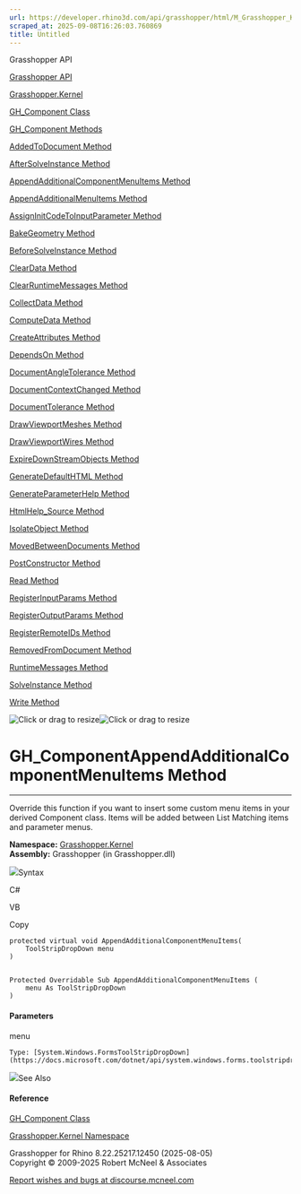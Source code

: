 ```yaml
---
url: https://developer.rhino3d.com/api/grasshopper/html/M_Grasshopper_Kernel_GH_Component_AppendAdditionalComponentMenuItems.htm
scraped_at: 2025-09-08T16:26:03.760869
title: Untitled
---
```


Grasshopper API

[Grasshopper API](../html/723c01da-9986-4db2-8f53-6f3a7494df75.htm
"Grasshopper API")

[Grasshopper.Kernel](../html/N_Grasshopper_Kernel.htm "Grasshopper.Kernel")

[GH_Component Class](../html/T_Grasshopper_Kernel_GH_Component.htm
"GH_Component Class")

[GH_Component Methods](../html/Methods_T_Grasshopper_Kernel_GH_Component.htm
"GH_Component Methods")

[AddedToDocument Method
](../html/M_Grasshopper_Kernel_GH_Component_AddedToDocument.htm
"AddedToDocument Method ")

[AfterSolveInstance Method
](../html/M_Grasshopper_Kernel_GH_Component_AfterSolveInstance.htm
"AfterSolveInstance Method ")

[AppendAdditionalComponentMenuItems Method
](../html/M_Grasshopper_Kernel_GH_Component_AppendAdditionalComponentMenuItems.htm
"AppendAdditionalComponentMenuItems Method ")

[AppendAdditionalMenuItems Method
](../html/M_Grasshopper_Kernel_GH_Component_AppendAdditionalMenuItems.htm
"AppendAdditionalMenuItems Method ")

[AssignInitCodeToInputParameter Method
](../html/M_Grasshopper_Kernel_GH_Component_AssignInitCodeToInputParameter.htm
"AssignInitCodeToInputParameter Method ")

[BakeGeometry Method
](../html/Overload_Grasshopper_Kernel_GH_Component_BakeGeometry.htm
"BakeGeometry Method ")

[BeforeSolveInstance Method
](../html/M_Grasshopper_Kernel_GH_Component_BeforeSolveInstance.htm
"BeforeSolveInstance Method ")

[ClearData Method ](../html/M_Grasshopper_Kernel_GH_Component_ClearData.htm
"ClearData Method ")

[ClearRuntimeMessages Method
](../html/M_Grasshopper_Kernel_GH_Component_ClearRuntimeMessages.htm
"ClearRuntimeMessages Method ")

[CollectData Method
](../html/M_Grasshopper_Kernel_GH_Component_CollectData.htm "CollectData
Method ")

[ComputeData Method
](../html/M_Grasshopper_Kernel_GH_Component_ComputeData.htm "ComputeData
Method ")

[CreateAttributes Method
](../html/M_Grasshopper_Kernel_GH_Component_CreateAttributes.htm
"CreateAttributes Method ")

[DependsOn Method ](../html/M_Grasshopper_Kernel_GH_Component_DependsOn.htm
"DependsOn Method ")

[DocumentAngleTolerance Method
](../html/M_Grasshopper_Kernel_GH_Component_DocumentAngleTolerance.htm
"DocumentAngleTolerance Method ")

[DocumentContextChanged Method
](../html/M_Grasshopper_Kernel_GH_Component_DocumentContextChanged.htm
"DocumentContextChanged Method ")

[DocumentTolerance Method
](../html/M_Grasshopper_Kernel_GH_Component_DocumentTolerance.htm
"DocumentTolerance Method ")

[DrawViewportMeshes Method
](../html/M_Grasshopper_Kernel_GH_Component_DrawViewportMeshes.htm
"DrawViewportMeshes Method ")

[DrawViewportWires Method
](../html/M_Grasshopper_Kernel_GH_Component_DrawViewportWires.htm
"DrawViewportWires Method ")

[ExpireDownStreamObjects Method
](../html/M_Grasshopper_Kernel_GH_Component_ExpireDownStreamObjects.htm
"ExpireDownStreamObjects Method ")

[GenerateDefaultHTML Method
](../html/M_Grasshopper_Kernel_GH_Component_GenerateDefaultHTML.htm
"GenerateDefaultHTML Method ")

[GenerateParameterHelp Method
](../html/Overload_Grasshopper_Kernel_GH_Component_GenerateParameterHelp.htm
"GenerateParameterHelp Method ")

[HtmlHelp_Source Method
](../html/M_Grasshopper_Kernel_GH_Component_HtmlHelp_Source.htm
"HtmlHelp_Source Method ")

[IsolateObject Method
](../html/M_Grasshopper_Kernel_GH_Component_IsolateObject.htm "IsolateObject
Method ")

[MovedBetweenDocuments Method
](../html/M_Grasshopper_Kernel_GH_Component_MovedBetweenDocuments.htm
"MovedBetweenDocuments Method ")

[PostConstructor Method
](../html/M_Grasshopper_Kernel_GH_Component_PostConstructor.htm
"PostConstructor Method ")

[Read Method ](../html/M_Grasshopper_Kernel_GH_Component_Read.htm "Read Method
")

[RegisterInputParams Method
](../html/M_Grasshopper_Kernel_GH_Component_RegisterInputParams.htm
"RegisterInputParams Method ")

[RegisterOutputParams Method
](../html/M_Grasshopper_Kernel_GH_Component_RegisterOutputParams.htm
"RegisterOutputParams Method ")

[RegisterRemoteIDs Method
](../html/M_Grasshopper_Kernel_GH_Component_RegisterRemoteIDs.htm
"RegisterRemoteIDs Method ")

[RemovedFromDocument Method
](../html/M_Grasshopper_Kernel_GH_Component_RemovedFromDocument.htm
"RemovedFromDocument Method ")

[RuntimeMessages Method
](../html/M_Grasshopper_Kernel_GH_Component_RuntimeMessages.htm
"RuntimeMessages Method ")

[SolveInstance Method
](../html/M_Grasshopper_Kernel_GH_Component_SolveInstance.htm "SolveInstance
Method ")

[Write Method ](../html/M_Grasshopper_Kernel_GH_Component_Write.htm "Write
Method ")

![Click or drag to resize](../icons/TocOpen.gif)![Click or drag to
resize](../icons/TocClose.gif)

# GH_ComponentAppendAdditionalComponentMenuItems Method  
  
---  
  
Override this function if you want to insert some custom menu items in your
derived Component class. Items will be added between List Matching items and
parameter menus.

**Namespace:** [Grasshopper.Kernel](N_Grasshopper_Kernel.htm)  
**Assembly:** Grasshopper (in Grasshopper.dll)

![](../icons/SectionExpanded.png)Syntax

C#

VB

Copy

    
    
    protected virtual void AppendAdditionalComponentMenuItems(
    	ToolStripDropDown menu
    )
    
    
    Protected Overridable Sub AppendAdditionalComponentMenuItems ( 
    	menu As ToolStripDropDown
    )

#### Parameters

menu

    Type: [System.Windows.FormsToolStripDropDown](https://docs.microsoft.com/dotnet/api/system.windows.forms.toolstripdropdown)  

![](../icons/SectionExpanded.png)See Also

#### Reference

[GH_Component Class](T_Grasshopper_Kernel_GH_Component.htm)

[Grasshopper.Kernel Namespace](N_Grasshopper_Kernel.htm)

Grasshopper for Rhino 8.22.25217.12450 (2025-08-05)  
Copyright © 2009-2025 Robert McNeel & Associates

[Report wishes and bugs at
discourse.mcneel.com](https://discourse.mcneel.com/c/grasshopper)

